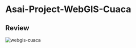 # Asai-Project-WebGIS-Cuaca

## Review

![webgis-cuaca](https://github.com/ahmadsyaifuddin-99/Asai-Project-WebGIS-Cuaca/assets/77381720/dbd3fba3-49dc-4f10-b973-f901a263517e)
